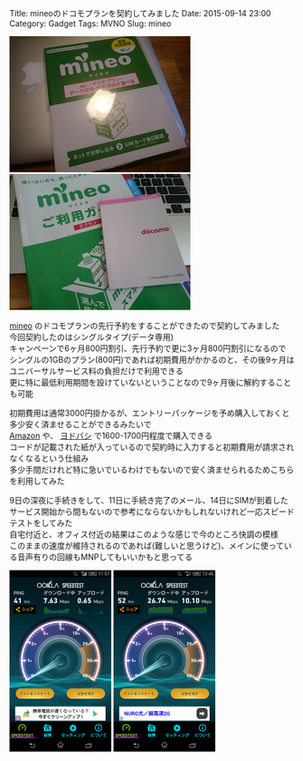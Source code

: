 Title: mineoのドコモプランを契約してみました
Date: 2015-09-14 23:00
Category: Gadget
Tags: MVNO
Slug: mineo

[![image](/static/images/2015/09/DSC_0380_s.JPG)](/static/images/2015/09/DSC_0380.JPG)
[![image](/static/images/2015/09/DSC_0401_s.JPG)](/static/images/2015/09/DSC_0401.JPG)

[mineo](http://mineo.jp/) のドコモプランの先行予約をすることができたので契約してみました  
今回契約したのはシングルタイプ(データ専用)  
キャンペーンで6ヶ月800円割引、先行予約で更に3ヶ月800円割引になるので  
シングルの1GBのプラン(800円)であれば初期費用がかかるのと、その後9ヶ月はユニバーサルサービス料の負担だけで利用できる  
更に特に最低利用期間を設けていないということなので9ヶ月後に解約することも可能

初期費用は通常3000円掛かるが、エントリーパッケージを予め購入しておくと多少安く済ませることができるみたいで  
[Amazon](http://www.amazon.co.jp/dp/B00UT26M0Q) や、 [ヨドバシ](http://www.yodobashi.com/%E3%82%B1%E3%82%A4%E3%83%BB%E3%82%AA%E3%83%97%E3%83%86%E3%82%A3%E3%82%B3%E3%83%A0-K-OPTI-COM-mineo-%E3%82%A8%E3%83%B3%E3%83%88%E3%83%AA%E3%83%BC%E3%83%91%E3%83%83%E3%82%B1%E3%83%BC%E3%82%B8/pd/100000001002612616/) で1600-1700円程度で購入できる  
コードが記載された紙が入っているので契約時に入力すると初期費用が請求されなくなるという仕組み  
多少手間だけれど特に急いでいるわけでもないので安く済ませられるためこちらを利用してみた

9日の深夜に手続きをして、11日に手続き完了のメール、14日にSIMが到着した  
サービス開始から間もないので参考にならないかもしれないけれど一応スピードテストをしてみた  
自宅付近と、オフィス付近の結果はこのような感じで今のところ快調の模様  
このままの速度が維持されるのであれば(難しいと思うけど)、メインに使っている音声有りの回線もMNPしてもいいかもと思ってる

[![image](/static/images/2015/09/Screenshot_2015-09-14-11-57-12_s.png)](/static/images/2015/09/Screenshot_2015-09-14-11-57-12.png)
[![image](/static/images/2015/09/Screenshot_2015-09-14-12-45-23_s.png)](/static/images/2015/09/Screenshot_2015-09-14-12-45-23.png)
